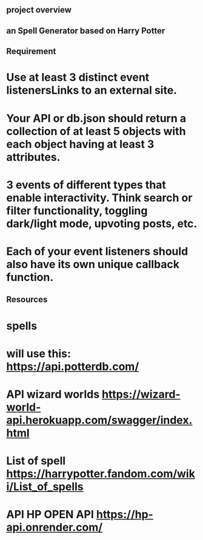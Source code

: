 ## project overview
## **an Spell Generator based on Harry Potter**





## Requirement
# Use at least 3 distinct event listenersLinks to an external site. 
# Your API or db.json should return a collection of at least 5 objects with each object having at least 3 attributes.
# 3 events of different types that enable interactivity. Think search or filter functionality, toggling dark/light mode, upvoting posts, etc. 
# Each of your event listeners should also have its own unique callback function. 

## Resources

# spells
# will use this: https://api.potterdb.com/
# API wizard worlds https://wizard-world-api.herokuapp.com/swagger/index.html
# List of spell https://harrypotter.fandom.com/wiki/List_of_spells



# API HP OPEN API https://hp-api.onrender.com/

